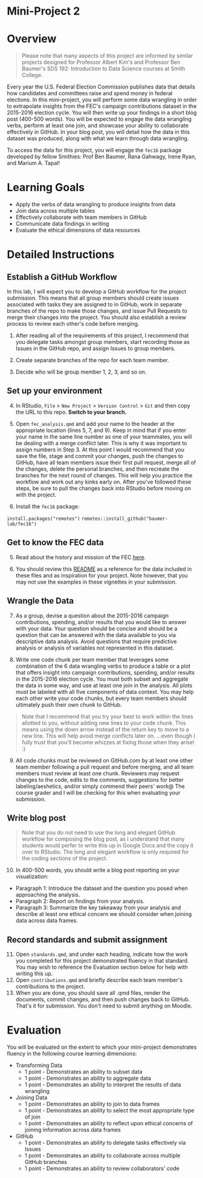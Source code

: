 # Mini-Project 2

# Overview

> Please note that many aspects of this project are informed by similar projects designed for Professor Albert Kim's and Professor Ben Baumer's SDS 192: Introduction to Data Science courses at Smith College. 

Every year the U.S. Federal Election Commission publishes data that details how candidates and committees raise and spend money in federal elections. In this mini-project, you will perform some data wrangling in order to extrapolate insights from the FEC's campaign contributions dataset in the 2015-2016 election cycle. You will then write up your findings in a short blog post (400-500 words). You will be expected to engage the data wrangling verbs, perform at least one join, and showcase your ability to collaborate effectively in GitHub. In your blog post, you will detail how the data in this dataset was produced, along with what we learn through data wrangling. 

To access the data for this project, you will engage the `fec16` package developed by fellow Smithies: Prof Ben Baumer, Rana Gahwagy, Irene Ryan, and Marium A. Tapal! 

# Learning Goals

* Apply the verbs of data wrangling to produce insights from data
* Join data across multiple tables
* Effectively collaborate with team members in GitHub
* Communicate data findings in writing
* Evaluate the ethical dimensions of data resources

# Detailed Instructions

## Establish a GitHub Workflow

In this lab, I will expect you to develop a GitHub workflow for the project submission. This means that all group members should create issues associated with tasks they are assigned to in GitHub, work in separate branches of the repo to make those changes, and issue Pull Requests to merge their changes into the project. You should also establish a review process to review each other's code before merging. 

1. After reading all of the requirements of this project, I recommend that you delegate tasks amongst group members, start recording those as Issues in the GitHub repo, and assign Issues to group members. 

2. Create separate branches of the repo for each team member.

3. Decide who will be group member 1, 2, 3, and so on.

## Set up your environment

4. In RStudio, `File` > `New Project` > `Version Control` > `Git` and then copy the URL to this repo. **Switch to your branch.** 

5. Open `fec_analysis.qmd` and add your name to the header at the appropriate location (lines 5, 7, and 9). Keep in mind that if you enter your name in the same line number as one of your teammates, you will be dealing with a merge conflict later. This is why it was important to assign numbers in Step 3. At this point I would recommend that you save the file, stage and commit your changes, push the changes to GitHub, have all team members issue their first pull request, merge all of the changes, delete the personal branches, and then recreate the branches for the next round of changes. This will help you practice the workflow and work out any kinks early on. After you've followed these steps, be sure to pull the changes back into RStudio before moving on with the project. 

4. Install the `fec16` package:

`install.packages("remotes")`
`remotes::install_github("baumer-lab/fec16")`

## Get to know the FEC data

5. Read about the history and mission of the FEC [here](https://www.fec.gov/about/mission-and-history/).

6. You should review this [README](https://github.com/baumer-lab/fec16) as a reference for the data included in these files and as inspiration for your project. Note however, that you may not use the examples in these vignettes in your submission.  

## Wrangle the Data

7. As a group, devise a question about the 2015-2016 campaign contributions, spending, and/or results that you would like to answer with your data. Your question should be concise and should be a question that can be answered with the data available to you via descriptive data analysis. Avoid questions that require predictive analysis or analysis of variables not represented in this dataset.

8. Write one code chunk per team member that leverages some combination of the 6 data wrangling verbs to produce a table or a plot that offers insight into campaign contributions, spending, and/or results in the 2015-2016 election cycle. You must both subset and aggregate the data in some way, and use at least one join in the analysis. All plots must be labeled with all five components of data context. You may help each other write your code chunks, but every team members should ultimately push their own chunk to GitHub.

> Note that I recommend that you try your best to work within the lines allotted to you, without adding new lines to your code chunk. This means using the down arrow instead of the return key to move to a new line. This will help avoid merge conflicts later on. ...even though I fully trust that you'll become whizzes at fixing those when they arise! :)

9. All code chunks must be reviewed on GitHub.com by at least one other team member following a pull request and before merging, and all team members must review at least one chunk. Reviewers may request changes to the code, edits to the comments, suggestions for better labeling/aeshetics, and/or simply commend their peers' work@ The course grader and I will be checking for this when evaluating your submission.

## Write blog post

> Note that you do not need to use the long and elegant GitHub workflow for composing the blog post, as I understand that many students would perfer to write this up in Google Docs and the copy it over to RStudio. The long and elegant workflow is only required for the coding sections of the project. 

10. In 400-500 words, you should write a blog post reporting on your visualization:
  * Paragraph 1: Introduce the dataset and the question you posed when approaching the analysis. 
  * Paragraph 2: Report on findings from your analysis.
  * Paragraph 3: Summarize the key takeaway from your analysis and describe at least one ethical concern we should consider when joining data across data frames.
    
## Record standards and submit assignment

11. Open `standards.qmd`, and under each heading, indicate how the work you completed for this project demonstrated fluency in that standard. You may wish to reference the Evaluation section below for help with writing this up. 
12. Open `contributions.qmd` and briefly describe each team member's contributions to the project. 
13. When you are done, you should save all .qmd files, render the documents, commit changes, and then push changes back to GitHub. That's it for submission. You don't need to submit anything on Moodle. 

# Evaluation 

You will be evaluated on the extent to which your mini-project demonstrates fluency in the following course learning dimensions:

* Transforming Data
  * 1 point - Demonstrates an ability to subset data
  * 1 point - Demonstrates an ability to aggregate data
  * 1 point - Demonstrates an ability to interpret the results of data wrangling
* Joining Data
  * 1 point - Demonstrates an ability to join to data frames
  * 1 point - Demonstrates an ability to select the most appropriate type of join
  * 1 point - Demonstrates an ability to reflect upon ethical concerns of joining information across data frames
* GitHub
  * 1 point - Demonstrates an ability to delegate tasks effectively via Issues
  * 1 point - Demonstrates an ability to collaborate across multiple GitHub branches
  * 1 point - Demonstrates an ability to review collaborators' code
  

